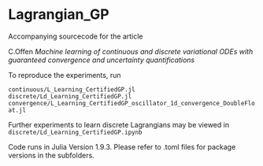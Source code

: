 # Lagrangian_GP
Accompanying sourcecode for the article

C.Offen
*Machine learning of continuous and discrete variational ODEs with guaranteed convergence and uncertainty quantifications*

To reproduce the experiments, run

`continuous/L_Learning_CertifiedGP.jl`\
`discrete/Ld_Learning_CertifiedGP.jl`\
`convergence/L_Learning_CertifiedGP_oscillator_1d_convergence_DoubleFloat.jl`

Further experiments to learn discrete Lagrangians may be viewed in\
`discrete/Ld_Learning_CertifiedGP.ipynb`

Code runs in Julia Version 1.9.3.
Please refer to .toml files for package versions in the subfolders.
